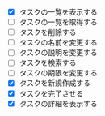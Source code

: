 - [x] タスクの一覧を表示する
- [ ] タスクの一覧を取得する
- [ ] タスクを削除する
- [ ] タスクの名前を変更する
- [ ] タスクの説明を変更する
- [ ] タスクを検索する
- [ ] タスクの期限を変更する
- [x] タスクを新規作成する
- [x] タスクを完了させる
- [x] タスクの詳細を表示する